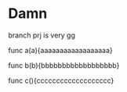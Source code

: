 Damn
===========

branch prj is very gg

func a(a){aaaaaaaaaaaaaaaaaa}
 

func b(b){bbbbbbbbbbbbbbbbbb}


func c(){ccccccccccccccccccc}